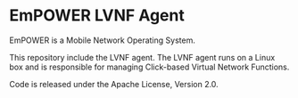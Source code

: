 EmPOWER LVNF Agent
==================

EmPOWER is a Mobile Network Operating System.

This repository include the LVNF agent. The LVNF agent runs on a Linux box
and is responsible for managing Click-based Virtual Network Functions.

Code is released under the Apache License, Version 2.0.

